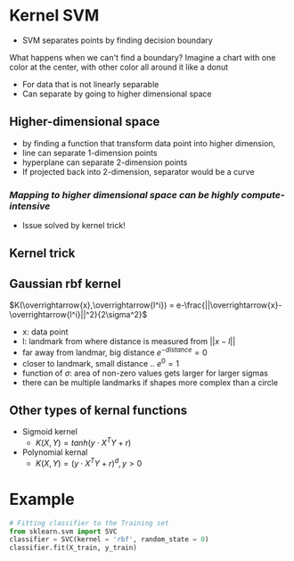 # Kernel SVM

- SVM separates points by finding decision boundary

What happens when we can't find a boundary? Imagine a chart with one color at the center, with other color all around it like a donut

- For data that is not linearly separable
- Can separate by going to higher dimensional space

## Higher-dimensional space

- by finding a function that transform data point into higher dimension, 
- line can separate 1-dimension points 
- hyperplane can separate 2-dimension points
- If projected back into 2-dimension, separator would be a curve

### *Mapping to higher dimensional space can be highly compute-intensive*

- Issue solved by kernel trick!

## **Kernel trick**

## Gaussian rbf kernel 

$K(\overrightarrow{x},\overrightarrow{l^i}) = e-\frac{||\overrightarrow{x}-\overrightarrow{l^i}||^2}{2\sigma^2}$

- x: data point
- l: landmark from where distance is measured from $||x-l||$
- far away from landmar, big distance $e^{-distance} = 0$
- closer to landmark, small distance .. $e^0 = 1$
- function of $\sigma$: area of non-zero values gets larger for larger sigmas
- there can be multiple landmarks if shapes more complex than a circle

## Other types of kernal functions

- Sigmoid kernel
  - $K(X,Y) = tanh(y \cdot X^TY + r)$
- Polynomial kernal
  - $K(X,Y) = (y \cdot X^TY + r)^d,y > 0$


# Example

```python
# Fitting classifier to the Training set
from sklearn.svm import SVC
classifier = SVC(kernel = 'rbf', random_state = 0)
classifier.fit(X_train, y_train)
```

